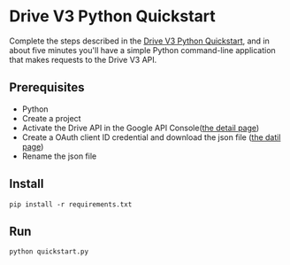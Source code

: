 # Drive V3 Python Quickstart

Complete the steps described in the [Drive V3 Python Quickstart](
https://developers.google.com/drive/v3/web/quickstart/python), and in
about five minutes you'll have a simple Python command-line application that
makes requests to the Drive V3 API.

## Prerequisites
- Python 
- Create a project 
- Activate the Drive API in the Google API Console([the detail page](https://developers.google.com/workspace/guides/create-project))
- Create a OAuth client ID credential and download the json file ([the datil page](https://developers.google.com/workspace/guides/create-credentials))
- Rename the json file 

## Install

```shell
pip install -r requirements.txt
```

## Run

```shell
python quickstart.py
```
